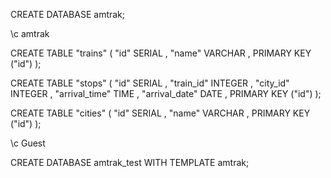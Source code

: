 CREATE DATABASE amtrak;

\c amtrak

CREATE TABLE "trains" (
"id"  SERIAL ,
"name" VARCHAR ,
PRIMARY KEY ("id")
);

CREATE TABLE "stops" (
"id"  SERIAL ,
"train_id" INTEGER ,
"city_id" INTEGER ,
"arrival_time" TIME ,
"arrival_date" DATE ,
PRIMARY KEY ("id")
);

CREATE TABLE "cities" (
"id"  SERIAL ,
"name" VARCHAR ,
PRIMARY KEY ("id")
);

\c Guest

CREATE DATABASE amtrak_test WITH TEMPLATE amtrak;

